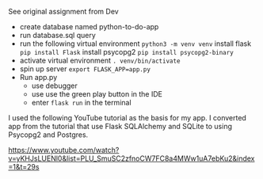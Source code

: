 See original assignment from Dev

- create database named python-to-do-app
- run database.sql query
- run the following
    virtual environment
    `python3 -m venv venv`
    install flask
    `pip install Flask`
    install psycopg2
    `pip install psycopg2-binary`
- activate virtual environment
    `. venv/bin/activate`
- spin up server
    `export FLASK_APP=app.py`
- Run app.py
    - use debugger
    - use use the green play button in the IDE
    - enter `flask run` in the terminal

I used the following YouTube tutorial as the basis for my app. I converted
app from the tutorial that use Flask SQLAlchemy and SQLite to using Psycopg2 and Postgres.

https://www.youtube.com/watch?v=yKHJsLUENl0&list=PLU_SmuSC2zfnoCW7FC8a4MWw1uA7ebKu2&index=1&t=29s



